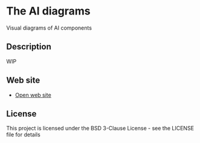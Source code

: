 # The AI diagrams

Visual diagrams of AI components

## Description

WIP

## Web site

* [Open web site](https://andobeno.github.io/daigram/)

## License

This project is licensed under the BSD 3-Clause License - see the LICENSE file for details
